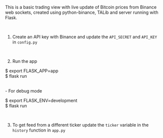 This is a basic trading view with live update of Bitcoin prices from Binance web sockets, created using python-binance, TALib and server running with Flask.

<br />

1. Create an API key with Binance and update the `API_SECRET` and `API_KEY` in `config.py`

<br />

2. Run the app 

$ export FLASK_APP=app <br />
$ flask run

<br />
- For debug mode

$ export FLASK_ENV=development <br />
$ flask run


<br />

3. To get feed from a different ticker update the `ticker` variable in the `history` function in `app.py`